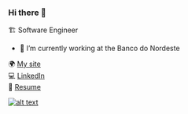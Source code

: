 ### Hi there 👋

🏗 Software Engineer
- 🔭 I’m currently working at the Banco do Nordeste 

🌍 [My site](http://marcelosousa.tech/) </br>
💻 [LinkedIn](https://www.linkedin.com/in/mnsmarcelo/) </br>
📄 [Resume](https://mnsmarcelo-public.s3.us-east-2.amazonaws.com/marcelo-sousa.resume.pdf) </br>

[![alt text](https://mnsmarcelo-public.s3.us-east-2.amazonaws.com/image-share-site.jpg "Marcelo Sousa")](https://www.linkedin.com/in/mnsmarcelo/)

<!--
**mnsmarcelo/mnsmarcelo** is a ✨ _special_ ✨ repository because its `README.md` (this file) appears on your GitHub profile.

Here are some ideas to get you started:

- 🔭 I’m currently working on ...
- 🌱 I’m currently learning ...
- 👯 I’m looking to collaborate on ...
- 🤔 I’m looking for help with ...
- 💬 Ask me about ...
- 📫 How to reach me: ...
- 😄 Pronouns: ...
- ⚡ Fun fact: ...
-->


